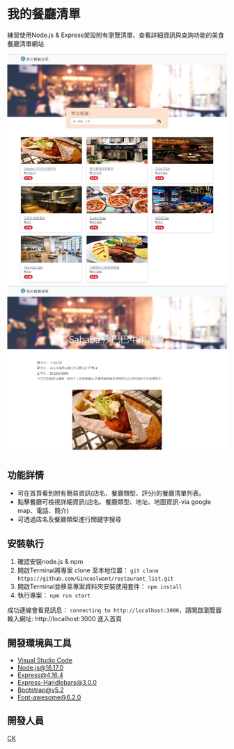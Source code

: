 # 我的餐廳清單
練習使用Node.js & Express架設附有瀏覽清單、查看詳細資訊與查詢功能的美食餐廳清單網站

![index](./public/images/index.png)
![show](./public/images/show.png)

## 功能詳情
+ 可在首頁看到附有簡易資訊(店名、餐廳類型、評分)的餐廳清單列表。
+ 點擊餐廳可檢視詳細資訊(店名、餐廳類型、地址、地圖資訊-via google map、電話、簡介)
+ 可透過店名及餐廳類型進行關鍵字搜尋

## 安裝執行
1. 確認安裝node.js & npm
2. 開啟Terminal將專案 clone 至本地位置：
`git clone https://github.com/Gincoolwant/restaurant_list.git`
3. 開啟Terminal並移至專案資料夾安裝使用套件： `npm install`
4. 執行專案： `npm run start`

成功連線會看見訊息： `connecting to http://localhost:3000`，請開啟瀏覽器輸入網址: http://localhost:3000 進入首頁


## 開發環境與工具
+ [Visual Studio Code](https://visualstudio.microsoft.com/zh-hant/)
+ [Node.js@16.17.0](https://nodejs.org/en/)
+ [Express@4.16.4](https://www.npmjs.com/package/express)
+ [Express-Handlebars@3.0.0](https://www.npmjs.com/package/express-handlebars)
+ [Bootstrap@v5.2](https://getbootstrap.com/)
+ [Font-awesome@6.2.0](https://fontawesome.com/)

## 開發人員
[CK](https://github.com/Gincoolwant)